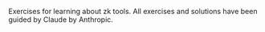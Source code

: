 Exercises for learning about zk tools. All exercises and solutions have been guided by Claude by Anthropic.
